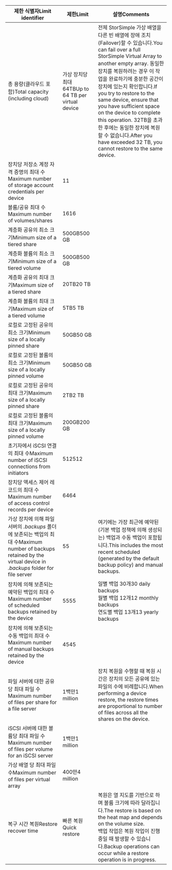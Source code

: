 

| <span data-ttu-id="d4b3a-101">**제한 식별자**</span><span class="sxs-lookup"><span data-stu-id="d4b3a-101">**Limit identifier**</span></span> | <span data-ttu-id="d4b3a-102">**제한**</span><span class="sxs-lookup"><span data-stu-id="d4b3a-102">**Limit**</span></span> | <span data-ttu-id="d4b3a-103">**설명**</span><span class="sxs-lookup"><span data-stu-id="d4b3a-103">**Comments**</span></span> |
| --- | --- | --- |
| <span data-ttu-id="d4b3a-104">총 용량(클라우드 포함)</span><span class="sxs-lookup"><span data-stu-id="d4b3a-104">Total capacity (including cloud)</span></span> |<span data-ttu-id="d4b3a-105">가상 장치당 최대 64TB</span><span class="sxs-lookup"><span data-stu-id="d4b3a-105">Up to 64 TB per virtual device</span></span> |<span data-ttu-id="d4b3a-106">전체 StorSimple 가상 배열을 다른 빈 배열에 장애 조치(Failover)할 수 있습니다.</span><span class="sxs-lookup"><span data-stu-id="d4b3a-106">You can fail over a full StorSimple Virtual Array to another empty array.</span></span> <span data-ttu-id="d4b3a-107">동일한 장치를 복원하려는 경우 이 작업을 완료하기에 충분한 공간이 장치에 있는지 확인합니다.</span><span class="sxs-lookup"><span data-stu-id="d4b3a-107">If you try to restore to the same device, ensure that you have sufficient space on the device to complete this operation.</span></span> <span data-ttu-id="d4b3a-108">32TB을 초과한 후에는 동일한 장치에 복원할 수 없습니다.</span><span class="sxs-lookup"><span data-stu-id="d4b3a-108">After you have exceeded 32 TB, you cannot restore to the same device.</span></span> |
| <span data-ttu-id="d4b3a-109">장치당 저장소 계정 자격 증명의 최대 수</span><span class="sxs-lookup"><span data-stu-id="d4b3a-109">Maximum number of storage account credentials per device</span></span> |<span data-ttu-id="d4b3a-110">1</span><span class="sxs-lookup"><span data-stu-id="d4b3a-110">1</span></span> | |
| <span data-ttu-id="d4b3a-111">볼륨/공유 최대 수</span><span class="sxs-lookup"><span data-stu-id="d4b3a-111">Maximum number of volumes/shares</span></span> |<span data-ttu-id="d4b3a-112">16</span><span class="sxs-lookup"><span data-stu-id="d4b3a-112">16</span></span> | |
| <span data-ttu-id="d4b3a-113">계층화 공유의 최소 크기</span><span class="sxs-lookup"><span data-stu-id="d4b3a-113">Minimum size of a tiered share</span></span> |<span data-ttu-id="d4b3a-114">500GB</span><span class="sxs-lookup"><span data-stu-id="d4b3a-114">500 GB</span></span> | |
| <span data-ttu-id="d4b3a-115">계층화 볼륨의 최소 크기</span><span class="sxs-lookup"><span data-stu-id="d4b3a-115">Minimum size of a tiered volume</span></span> |<span data-ttu-id="d4b3a-116">500GB</span><span class="sxs-lookup"><span data-stu-id="d4b3a-116">500 GB</span></span> | |
| <span data-ttu-id="d4b3a-117">계층화 공유의 최대 크기</span><span class="sxs-lookup"><span data-stu-id="d4b3a-117">Maximum size of a tiered share</span></span> |<span data-ttu-id="d4b3a-118">20TB</span><span class="sxs-lookup"><span data-stu-id="d4b3a-118">20 TB</span></span> | |
| <span data-ttu-id="d4b3a-119">계층화 볼륨의 최대 크기</span><span class="sxs-lookup"><span data-stu-id="d4b3a-119">Maximum size of a tiered volume</span></span> |<span data-ttu-id="d4b3a-120">5TB</span><span class="sxs-lookup"><span data-stu-id="d4b3a-120">5 TB</span></span> | |
| <span data-ttu-id="d4b3a-121">로컬로 고정된 공유의 최소 크기</span><span class="sxs-lookup"><span data-stu-id="d4b3a-121">Minimum size of a locally pinned share</span></span> |<span data-ttu-id="d4b3a-122">50GB</span><span class="sxs-lookup"><span data-stu-id="d4b3a-122">50 GB</span></span> | |
| <span data-ttu-id="d4b3a-123">로컬로 고정된 볼륨의 최소 크기</span><span class="sxs-lookup"><span data-stu-id="d4b3a-123">Minimum size of a locally pinned volume</span></span> |<span data-ttu-id="d4b3a-124">50GB</span><span class="sxs-lookup"><span data-stu-id="d4b3a-124">50 GB</span></span> | |
| <span data-ttu-id="d4b3a-125">로컬로 고정된 공유의 최대 크기</span><span class="sxs-lookup"><span data-stu-id="d4b3a-125">Maximum size of a locally pinned share</span></span> |<span data-ttu-id="d4b3a-126">2TB</span><span class="sxs-lookup"><span data-stu-id="d4b3a-126">2 TB</span></span> | |
| <span data-ttu-id="d4b3a-127">로컬로 고정된 볼륨의 최대 크기</span><span class="sxs-lookup"><span data-stu-id="d4b3a-127">Maximum size of a locally pinned volume</span></span> |<span data-ttu-id="d4b3a-128">200GB</span><span class="sxs-lookup"><span data-stu-id="d4b3a-128">200 GB</span></span> | |
| <span data-ttu-id="d4b3a-129">초기자에서 iSCSI 연결의 최대 수</span><span class="sxs-lookup"><span data-stu-id="d4b3a-129">Maximum number of iSCSI connections from initiators</span></span> |<span data-ttu-id="d4b3a-130">512</span><span class="sxs-lookup"><span data-stu-id="d4b3a-130">512</span></span> | |
| <span data-ttu-id="d4b3a-131">장치당 액세스 제어 레코드의 최대 수</span><span class="sxs-lookup"><span data-stu-id="d4b3a-131">Maximum number of access control records per device</span></span> |<span data-ttu-id="d4b3a-132">64</span><span class="sxs-lookup"><span data-stu-id="d4b3a-132">64</span></span> | |
| <span data-ttu-id="d4b3a-133">가상 장치에 의해 파일 서버의 *.backups* 폴더에 보존되는 백업의 최대 수</span><span class="sxs-lookup"><span data-stu-id="d4b3a-133">Maximum number of backups retained by the virtual device in *.backups* folder for file server</span></span> |<span data-ttu-id="d4b3a-134">5</span><span class="sxs-lookup"><span data-stu-id="d4b3a-134">5</span></span> |<span data-ttu-id="d4b3a-135">여기에는 가장 최근에 예약된(기본 백업 정책에 의해 생성되는) 백업과 수동 백업이 포함됩니다.</span><span class="sxs-lookup"><span data-stu-id="d4b3a-135">This includes the most recent scheduled (generated by the default backup policy) and manual backups.</span></span> |
| <span data-ttu-id="d4b3a-136">장치에 의해 보존되는 예약된 백업의 최대 수</span><span class="sxs-lookup"><span data-stu-id="d4b3a-136">Maximum number of scheduled backups retained by the device</span></span> |<span data-ttu-id="d4b3a-137">55</span><span class="sxs-lookup"><span data-stu-id="d4b3a-137">55</span></span> |<span data-ttu-id="d4b3a-138">일별 백업 30개</span><span class="sxs-lookup"><span data-stu-id="d4b3a-138">30 daily backups</span></span><br><span data-ttu-id="d4b3a-139">월별 백업 12개</span><span class="sxs-lookup"><span data-stu-id="d4b3a-139">12 monthly backups</span></span><br><span data-ttu-id="d4b3a-140">연도별 백업 13개</span><span class="sxs-lookup"><span data-stu-id="d4b3a-140">13 yearly backups</span></span> |
| <span data-ttu-id="d4b3a-141">장치에 의해 보존되는 수동 백업의 최대 수</span><span class="sxs-lookup"><span data-stu-id="d4b3a-141">Maximum number of manual backups retained by the device</span></span> |<span data-ttu-id="d4b3a-142">45</span><span class="sxs-lookup"><span data-stu-id="d4b3a-142">45</span></span> | |
| <span data-ttu-id="d4b3a-143">파일 서버에 대한 공유당 최대 파일 수</span><span class="sxs-lookup"><span data-stu-id="d4b3a-143">Maximum number of files per share for a file server</span></span> |<span data-ttu-id="d4b3a-144">1백만</span><span class="sxs-lookup"><span data-stu-id="d4b3a-144">1 million</span></span> |<span data-ttu-id="d4b3a-145">장치 복원을 수행할 때 복원 시간은 장치의 모든 공유에 있는 파일의 수에 비례합니다.</span><span class="sxs-lookup"><span data-stu-id="d4b3a-145">When performing a device restore, the restore times are proportional to number of files across all the shares on the device.</span></span> |
| <span data-ttu-id="d4b3a-146">iSCSI 서버에 대한 볼륨당 최대 파일 수</span><span class="sxs-lookup"><span data-stu-id="d4b3a-146">Maximum number of files per volume for an iSCSI server</span></span> |<span data-ttu-id="d4b3a-147">1백만</span><span class="sxs-lookup"><span data-stu-id="d4b3a-147">1 million</span></span> | |
| <span data-ttu-id="d4b3a-148">가상 배열 당 최대 파일 수</span><span class="sxs-lookup"><span data-stu-id="d4b3a-148">Maximum number of files per virtual array</span></span> |<span data-ttu-id="d4b3a-149">400만</span><span class="sxs-lookup"><span data-stu-id="d4b3a-149">4 million</span></span> | |
| <span data-ttu-id="d4b3a-150">복구 시간 복원</span><span class="sxs-lookup"><span data-stu-id="d4b3a-150">Restore recover time</span></span> |<span data-ttu-id="d4b3a-151">빠른 복원</span><span class="sxs-lookup"><span data-stu-id="d4b3a-151">Quick restore</span></span> |<span data-ttu-id="d4b3a-152">복원은 열 지도를 기반으로 하며 볼륨 크기에 따라 달라집니다.</span><span class="sxs-lookup"><span data-stu-id="d4b3a-152">The restore is based on the heat map and depends on the volume size.</span></span><br><span data-ttu-id="d4b3a-153">백업 작업은 복원 작업이 진행 중일 때 발생할 수 있습니다.</span><span class="sxs-lookup"><span data-stu-id="d4b3a-153">Backup operations can occur while a restore operation is in progress.</span></span> |

